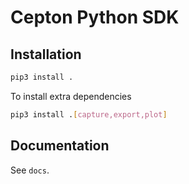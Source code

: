 # Cepton Python SDK

## Installation

```sh
pip3 install .
```

To install extra dependencies

```sh
pip3 install .[capture,export,plot]
```

## Documentation

See `docs`.
